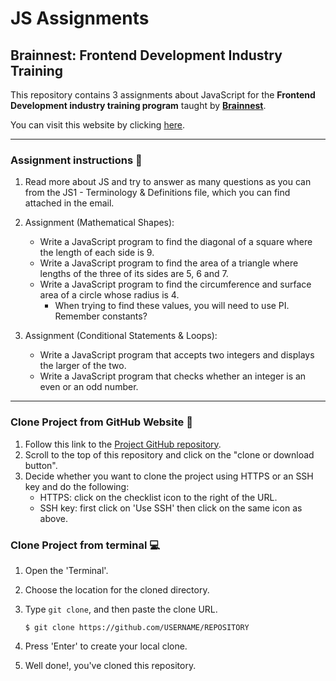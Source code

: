 # JS Assignments

## Brainnest: Frontend Development Industry Training

This repository contains 3 assignments about JavaScript for the **Frontend Development industry training program** taught
by [**Brainnest**](https://www.brainnest.consulting/).

You can visit this website by clicking [here](https://cotebarrientos.github.io/js-3-assignments/).

---

### Assignment instructions 📑

1. Read more about JS and try to answer as many questions as you can from
   the JS1 - Terminology & Definitions file, which you can find attached in
   the email.

2. Assignment (Mathematical Shapes):

   - Write a JavaScript program to find the diagonal of a square where the length of each side is 9.
   - Write a JavaScript program to find the area of a triangle where lengths of the three of its sides are 5, 6 and 7.
   - Write a JavaScript program to find the circumference and surface area of a circle whose radius is 4.
     - When trying to find these values, you will need to use PI. Remember constants?

3. Assignment (Conditional Statements & Loops):
   - Write a JavaScript program that accepts two integers and displays the larger of the two.
   - Write a JavaScript program that checks whether an integer is an even or an odd number.

---

### Clone Project from GitHub Website 📁

1. Follow this link to the [Project GitHub repository](https://github.com/cotebarrientos/js-3-assignments).
2. Scroll to the top of this repository and click on the "clone or download button".
3. Decide whether you want to clone the project using HTTPS or an SSH key and do the following:
   - HTTPS: click on the checklist icon to the right of the URL.
   - SSH key: first click on 'Use SSH' then click on the same icon as above.

### Clone Project from terminal 💻

1.  Open the 'Terminal'.
2.  Choose the location for the cloned directory.
3.  Type `git clone`, and then paste the clone URL.

        $ git clone https://github.com/USERNAME/REPOSITORY

4.  Press 'Enter' to create your local clone.
5.  Well done!, you've cloned this repository.
